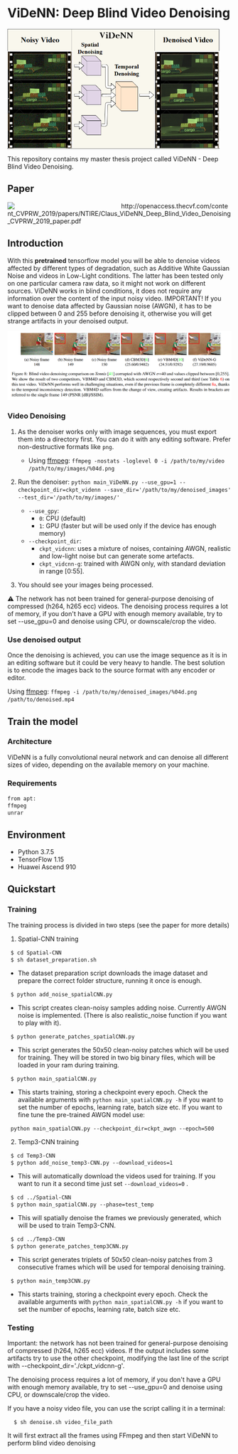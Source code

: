 # ViDeNN: Deep Blind Video Denoising #

<img src="./img/ViDeNN.png" align="center" width="480">

This repository contains my master thesis project called ViDeNN - Deep Blind Video Denoising. 

## Paper ##
<img src="http://cvpr2019.thecvf.com/images/CVPRLogo.png" align="left" width="256">
 http://openaccess.thecvf.com/content_CVPRW_2019/papers/NTIRE/Claus_ViDeNN_Deep_Blind_Video_Denoising_CVPRW_2019_paper.pdf


## Introduction ##

With this **pretrained** tensorflow model you will be able to denoise videos affected by different types of degradation, such as Additive White Gaussian Noise and videos in Low-Light conditions. The latter has been tested only on one particular camera raw data, so it might not work on different sources. ViDeNN works in blind conditions, it does not require any information over the content of the input noisy video.
IMPORTANT! If you want to denoise data affected by Gaussian noise (AWGN), it has to be clipped between 0 and 255 before denoising it, otherwise you will get strange artifacts in your denoised output.

![](./img/tennis_gauss_new.png)

### Video Denoising

1. As the denoiser works only with image sequences, you must export them into a directory first. You can do it with any editing software. Prefer non-destructive formats like `png`.
    - Using [ffmpeg](https://opensource.com/article/17/6/ffmpeg-convert-media-file-formats): `ffmpeg -nostats -loglevel 0 -i /path/to/my/video /path/to/my/images/%04d.png`

2. Run the denoiser: `python main_ViDeNN.py --use_gpu=1 --checkpoint_dir=ckpt_videnn --save_dir='/path/to/my/denoised_images' --test_dir='/path/to/my/images/'`
    - `--use_gpy`: 
        - `0`: CPU (default)
        - `1`: GPU (faster but will be used only if the device has enough memory)
    - `--checkpoint_dir`: 
        - `ckpt_vidcnn`: uses a mixture of noises, containing AWGN, realistic and low-light noise but can generate some artefacts.
        - `ckpt_vidcnn-g`: trained with AWGN only, with standard deviation in range [0:55].
3. You should see your images being processed.

:warning: The network has not been trained for general-purpose denoising of compressed (h264, h265 ecc) videos. The denoising process requires a lot of memory, if you don't have a GPU with enough memory available, try to set --use_gpu=0 and denoise using CPU, or downscale/crop the video.

### Use denoised output

Once the denoising is achieved, you can use the image sequence as it is in an editing software but it could be very heavy to handle. The best solution is to encode the images back to the source format with any encoder or editor.

Using [ffmpeg](https://opensource.com/article/17/6/ffmpeg-convert-media-file-formats): `ffmpeg -i /path/to/my/denoised_images/%04d.png /path/to/denoised.mp4`

## Train the model

### Architecture ##

ViDeNN is a fully convolutional neural network and can denoise all different sizes of video, depending on the available memory on your machine.

### Requirements ##
```
from apt:
ffmpeg
unrar
```
## Environment

- Python 3.7.5
- TensorFlow 1.15
- Huawei Ascend 910

## Quickstart

### Training ##

The training process is divided in two steps (see the paper for more details)

1. Spatial-CNN training
```
 $ cd Spatial-CNN
 $ sh dataset_preparation.sh
```
 - The dataset preparation script downloads the image dataset and prepare the correct folder structure, running it once is enough.
```
 $ python add_noise_spatialCNN.py
```
 - This script creates clean-noisy samples adding noise. Currently AWGN noise is implemented. (There is also realistic_noise function if you want to play with it).
```
 $ python generate_patches_spatialCNN.py
```
 - This script generates the 50x50 clean-noisy patches which will be used for training. They will be stored in two big binary files, which will be loaded in your ram during training.
```
 $ python main_spatialCNN.py
```
 - This starts training, storing a checkpoint every epoch. Check the available arguments with ``` python main_spatialCNN.py -h ``` if you want to set the number of epochs, learning rate, batch size etc.
If you want to fine tune the pre-trained AWGN model use:
```
 python main_spatialCNN.py --checkpoint_dir=ckpt_awgn --epoch=500
```
2. Temp3-CNN training
```
 $ cd Temp3-CNN
 $ python add_noise_temp3-CNN.py --download_videos=1
```
 - This will automatically download the videos used for training. If you want to run it a second time just set ```--download_videos=0``` .
```
 $ cd ../Spatial-CNN
 $ python main_spatialCNN.py --phase=test_temp
```
 - This will spatially denoise the frames we previously generated, which will be used to train Temp3-CNN.
```
 $ cd ../Temp3-CNN
 $ python generate_patches_temp3CNN.py
```
 - This script generates triplets of 50x50 clean-noisy patches from 3 consecutive frames which will be used for temporal denoising training.
```
 $ python main_temp3CNN.py
```
 - This starts training, storing a checkpoint every epoch. Check the available arguments with ``` python main_spatialCNN.py -h ``` if you want to set the number of epochs, learning rate, batch size etc.


### Testing ##

Important: the network has not been trained for general-purpose denoising of compressed (h264, h265 ecc) videos. If the output includes some artifacts try to use the other checkpoint, modifying the last line of the script with --checkpoint_dir='./ckpt_vidcnn-g'.

The denoising process requires a lot of memory, if you don't have a GPU with enough memory available, try to set --use_gpu=0 and denoise using CPU, or downscale/crop the video.

If you have a noisy video file, you can use the script calling it in a terminal:

```
  $ sh denoise.sh video_file_path
```
It will first extract all the frames using FFmpeg and then start ViDeNN to perform blind video denoising

